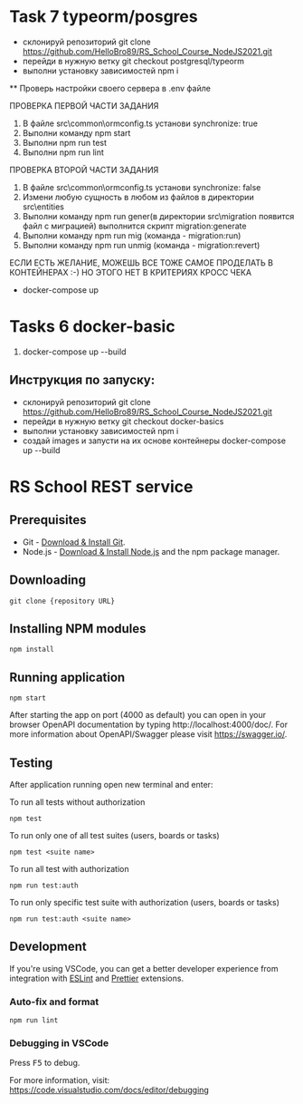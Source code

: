 # Task 7 typeorm/posgres
- склонируй репозиторий git clone https://github.com/HelloBro89/RS_School_Course_NodeJS2021.git
- перейди в нужную ветку git checkout postgresql/typeorm
- выполни установку зависимостей npm i

** Проверь настройки своего сервера в .env файле

ПРОВЕРКА ПЕРВОЙ ЧАСТИ ЗАДАНИЯ
1. В файле src\common\ormconfig.ts установи synchronize: true
2. Выполни команду npm start
3. Выполни npm run test
4. Выполни npm run lint

ПРОВЕРКА ВТОРОЙ ЧАСТИ ЗАДАНИЯ
1. В файле src\common\ormconfig.ts установи synchronize: false
2. Измени любую сущность в любом из файлов в директории src\entities
3. Выполни команду npm run gener(в директории src\migration появится файл с миграцией) выполнится скрипт migration:generate
4. Выполни команду npm run mig (команда - migration:run)
5. Выполни команду npm run unmig (команда - migration:revert)

ЕСЛИ ЕСТЬ ЖЕЛАНИЕ, МОЖЕШЬ ВСЕ ТОЖЕ САМОЕ ПРОДЕЛАТЬ В КОНТЕЙНЕРАХ :-) НО ЭТОГО НЕТ В КРИТЕРИЯХ КРОСС ЧЕКА
- docker-compose up

# Tasks 6 docker-basic

1. docker-compose up --build

## Инструкция по запуску:
- склонируй репозиторий git clone https://github.com/HelloBro89/RS_School_Course_NodeJS2021.git
- перейди в нужную ветку git checkout docker-basics
- выполни установку зависимостей npm i
- создай images и запусти на их основе контейнеры docker-compose up --build

# RS School REST service

## Prerequisites

- Git - [Download & Install Git](https://git-scm.com/downloads).
- Node.js - [Download & Install Node.js](https://nodejs.org/en/download/) and the npm package manager.

## Downloading

```
git clone {repository URL}
```

## Installing NPM modules

```
npm install
```

## Running application

```
npm start
```

After starting the app on port (4000 as default) you can open
in your browser OpenAPI documentation by typing http://localhost:4000/doc/.
For more information about OpenAPI/Swagger please visit https://swagger.io/.

## Testing

After application running open new terminal and enter:

To run all tests without authorization

```
npm test
```

To run only one of all test suites (users, boards or tasks)

```
npm test <suite name>
```

To run all test with authorization

```
npm run test:auth
```

To run only specific test suite with authorization (users, boards or tasks)

```
npm run test:auth <suite name>
```

## Development

If you're using VSCode, you can get a better developer experience from integration with [ESLint](https://marketplace.visualstudio.com/items?itemName=dbaeumer.vscode-eslint) and [Prettier](https://marketplace.visualstudio.com/items?itemName=esbenp.prettier-vscode) extensions.

### Auto-fix and format

```
npm run lint
```

### Debugging in VSCode

Press <kbd>F5</kbd> to debug.

For more information, visit: https://code.visualstudio.com/docs/editor/debugging

